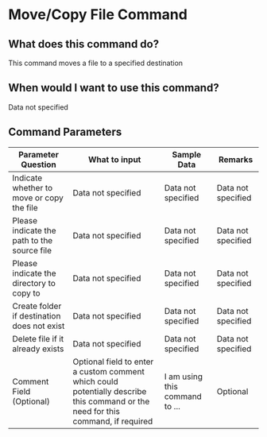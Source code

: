 <!--TITLE: Move/Copy File Command -->
<!-- SUBTITLE: a command in the File Operation Commands group -->
# Move/Copy File Command


## What does this command do?
This command moves a file to a specified destination


## When would I want to use this command?
Data not specified


## Command Parameters
| Parameter Question   	| What to input  	|  Sample Data 	| Remarks  	|
| ---                    | ---               | ---           | ---       |
|Indicate whether to move or copy the file|Data not specified|Data not specified|Data not specified|
|Please indicate the path to the source file|Data not specified|Data not specified|Data not specified|
|Please indicate the directory to copy to|Data not specified|Data not specified|Data not specified|
|Create folder if destination does not exist|Data not specified|Data not specified|Data not specified|
|Delete file if it already exists|Data not specified|Data not specified|Data not specified|
|Comment Field (Optional)|Optional field to enter a custom comment which could potentially describe this command or the need for this command, if required|I am using this command to ...|Optional|


